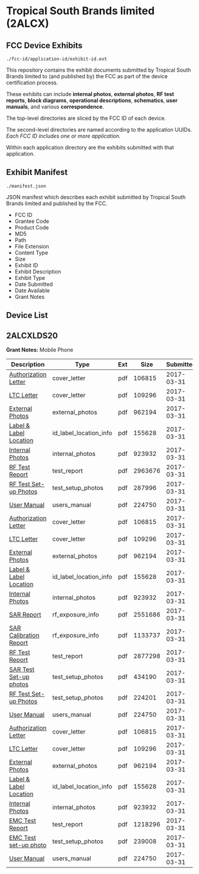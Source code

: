 # Tropical South Brands limited (2ALCX)
## FCC Device Exhibits

```
./fcc-id/application-id/exhibit-id.ext
```

This repository contains the exhibit documents submitted by Tropical South Brands limited to (and published by) the FCC as part of the device certification process.

These exhibits can include **internal photos**, **external photos**, **RF test reports**, **block diagrams**, **operational descriptions**, **schematics**, **user manuals**, and various **correspondence**.

The top-level directories are sliced by the FCC ID of each device.

The second-level directories are named according to the application UUIDs. *Each FCC ID includes one or more application.*

Within each application directory are the exhibits submitted with that application. 

## Exhibit Manifest

```
./manifest.json
```

JSON manifest which describes each exhibit submitted by Tropical South Brands limited and published by the FCC.

- FCC ID
- Grantee Code
- Product Code
- MD5
- Path
- File Extension
- Content Type
- Size
- Exhibit ID
- Exhibit Description
- Exhibit Type
- Date Submitted
- Date Available
- Grant Notes

## Device List
## 2ALCXLDS20
**Grant Notes:** Mobile Phone

| Description | Type | Ext | Size | Submitted | Available |
| ----------- | ---- | --- | ---- | --------- | --------- |
| [Authorization Letter](2ALCXLDS20/3d86ca47b07b6a2d2eac1dac1476ba19/3340674.pdf) | cover_letter | pdf | 106815 | 2017-03-31 | 2017-03-31 |
| [LTC Letter](2ALCXLDS20/3d86ca47b07b6a2d2eac1dac1476ba19/3340675.pdf) | cover_letter | pdf | 109296 | 2017-03-31 | 2017-03-31 |
| [External Photos](2ALCXLDS20/3d86ca47b07b6a2d2eac1dac1476ba19/3340676.pdf) | external_photos | pdf | 962194 | 2017-03-31 | 2017-03-31 |
| [Label & Label Location](2ALCXLDS20/3d86ca47b07b6a2d2eac1dac1476ba19/3340677.pdf) | id_label_location_info | pdf | 155628 | 2017-03-31 | 2017-03-31 |
| [Internal Photos](2ALCXLDS20/3d86ca47b07b6a2d2eac1dac1476ba19/3340678.pdf) | internal_photos | pdf | 923932 | 2017-03-31 | 2017-03-31 |
| [RF Test Report](2ALCXLDS20/3d86ca47b07b6a2d2eac1dac1476ba19/3340706.pdf) | test_report | pdf | 2963676 | 2017-03-31 | 2017-03-31 |
| [RF Test Set-up Photos](2ALCXLDS20/3d86ca47b07b6a2d2eac1dac1476ba19/3340707.pdf) | test_setup_photos | pdf | 287996 | 2017-03-31 | 2017-03-31 |
| [User Manual](2ALCXLDS20/3d86ca47b07b6a2d2eac1dac1476ba19/3340683.pdf) | users_manual | pdf | 224750 | 2017-03-31 | 2017-03-31 |
| [Authorization Letter](2ALCXLDS20/d5845d5d2726261e1066bd313835c1b9/3340674.pdf) | cover_letter | pdf | 106815 | 2017-03-31 | 2017-03-31 |
| [LTC Letter](2ALCXLDS20/d5845d5d2726261e1066bd313835c1b9/3340675.pdf) | cover_letter | pdf | 109296 | 2017-03-31 | 2017-03-31 |
| [External Photos](2ALCXLDS20/d5845d5d2726261e1066bd313835c1b9/3340676.pdf) | external_photos | pdf | 962194 | 2017-03-31 | 2017-03-31 |
| [Label & Label Location](2ALCXLDS20/d5845d5d2726261e1066bd313835c1b9/3340677.pdf) | id_label_location_info | pdf | 155628 | 2017-03-31 | 2017-03-31 |
| [Internal Photos](2ALCXLDS20/d5845d5d2726261e1066bd313835c1b9/3340678.pdf) | internal_photos | pdf | 923932 | 2017-03-31 | 2017-03-31 |
| [SAR Report](2ALCXLDS20/d5845d5d2726261e1066bd313835c1b9/3340760.pdf) | rf_exposure_info | pdf | 2551686 | 2017-03-31 | 2017-03-31 |
| [SAR Calibration Report](2ALCXLDS20/d5845d5d2726261e1066bd313835c1b9/3281311.pdf) | rf_exposure_info | pdf | 1133737 | 2017-03-31 | 2017-03-31 |
| [RF Test Report](2ALCXLDS20/d5845d5d2726261e1066bd313835c1b9/3340772.pdf) | test_report | pdf | 2877298 | 2017-03-31 | 2017-03-31 |
| [SAR Test Set-up photos](2ALCXLDS20/d5845d5d2726261e1066bd313835c1b9/3340762.pdf) | test_setup_photos | pdf | 434190 | 2017-03-31 | 2017-03-31 |
| [RF Test Set-up Photos](2ALCXLDS20/d5845d5d2726261e1066bd313835c1b9/3340775.pdf) | test_setup_photos | pdf | 224201 | 2017-03-31 | 2017-03-31 |
| [User Manual](2ALCXLDS20/d5845d5d2726261e1066bd313835c1b9/3340683.pdf) | users_manual | pdf | 224750 | 2017-03-31 | 2017-03-31 |
| [Authorization Letter](2ALCXLDS20/021fea33970b537bf4850c6ab5e971ee/3340674.pdf) | cover_letter | pdf | 106815 | 2017-03-31 | 2017-03-31 |
| [LTC Letter](2ALCXLDS20/021fea33970b537bf4850c6ab5e971ee/3340675.pdf) | cover_letter | pdf | 109296 | 2017-03-31 | 2017-03-31 |
| [External Photos](2ALCXLDS20/021fea33970b537bf4850c6ab5e971ee/3340676.pdf) | external_photos | pdf | 962194 | 2017-03-31 | 2017-03-31 |
| [Label & Label Location](2ALCXLDS20/021fea33970b537bf4850c6ab5e971ee/3340677.pdf) | id_label_location_info | pdf | 155628 | 2017-03-31 | 2017-03-31 |
| [Internal Photos](2ALCXLDS20/021fea33970b537bf4850c6ab5e971ee/3340678.pdf) | internal_photos | pdf | 923932 | 2017-03-31 | 2017-03-31 |
| [EMC Test Report](2ALCXLDS20/021fea33970b537bf4850c6ab5e971ee/3340681.pdf) | test_report | pdf | 1218296 | 2017-03-31 | 2017-03-31 |
| [EMC Test set-up photo](2ALCXLDS20/021fea33970b537bf4850c6ab5e971ee/3340682.pdf) | test_setup_photos | pdf | 239008 | 2017-03-31 | 2017-03-31 |
| [User Manual](2ALCXLDS20/021fea33970b537bf4850c6ab5e971ee/3340683.pdf) | users_manual | pdf | 224750 | 2017-03-31 | 2017-03-31 |
